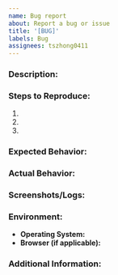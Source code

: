```yaml
---
name: Bug report
about: Report a bug or issue
title: '[BUG]'
labels: Bug
assignees: tszhong0411
---
```


### Description:

<!-- Detailed explanation of the problem -->

### Steps to Reproduce:

1.
2.
3.

### Expected Behavior:

<!-- What you expected to happen -->

### Actual Behavior:

<!-- What actually happened -->

### Screenshots/Logs:

<!-- If applicable, attach screenshots or logs to help explain the issue -->

### Environment:

- **Operating System:** <!-- e.g., Windows 10, macOS Catalina, Linux Ubuntu 20.04 -->
- **Browser (if applicable):** <!-- e.g., Chrome, Firefox, Safari -->

### Additional Information:

<!-- Any additional context or information about the issue -->
